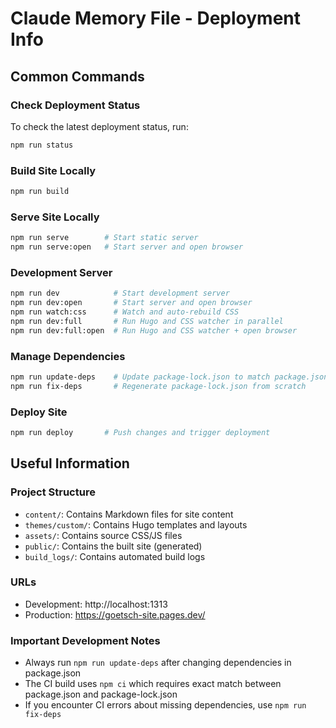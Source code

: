 # Claude Memory File - Deployment Info

## Common Commands

### Check Deployment Status
To check the latest deployment status, run:
```bash
npm run status
```

### Build Site Locally
```bash
npm run build
```

### Serve Site Locally
```bash
npm run serve        # Start static server
npm run serve:open   # Start server and open browser
```

### Development Server
```bash
npm run dev            # Start development server
npm run dev:open       # Start server and open browser
npm run watch:css      # Watch and auto-rebuild CSS
npm run dev:full       # Run Hugo and CSS watcher in parallel
npm run dev:full:open  # Run Hugo and CSS watcher + open browser
```

### Manage Dependencies
```bash
npm run update-deps    # Update package-lock.json to match package.json
npm run fix-deps       # Regenerate package-lock.json from scratch
```

### Deploy Site
```bash
npm run deploy       # Push changes and trigger deployment
```

## Useful Information

### Project Structure
- `content/`: Contains Markdown files for site content
- `themes/custom/`: Contains Hugo templates and layouts
- `assets/`: Contains source CSS/JS files
- `public/`: Contains the built site (generated)
- `build_logs/`: Contains automated build logs

### URLs
- Development: http://localhost:1313
- Production: https://goetsch-site.pages.dev/

### Important Development Notes
- Always run `npm run update-deps` after changing dependencies in package.json
- The CI build uses `npm ci` which requires exact match between package.json and package-lock.json
- If you encounter CI errors about missing dependencies, use `npm run fix-deps`